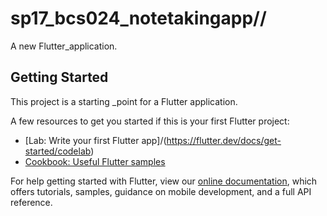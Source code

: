 # sp17_bcs024_notetakingapp//

A new Flutter_application.

## Getting Started

This project is a starting _point for a Flutter application.

A few resources to get you started if this is your first Flutter project:

- [Lab: Write your first Flutter app]/(https://flutter.dev/docs/get-started/codelab)
- [Cookbook: Useful Flutter samples](https://flutter.dev/docs/cookbook)

For help getting started with Flutter, view our
[online documentation](https://flutter.dev/docs), which offers tutorials,
samples, guidance on mobile development, and a full API reference.
